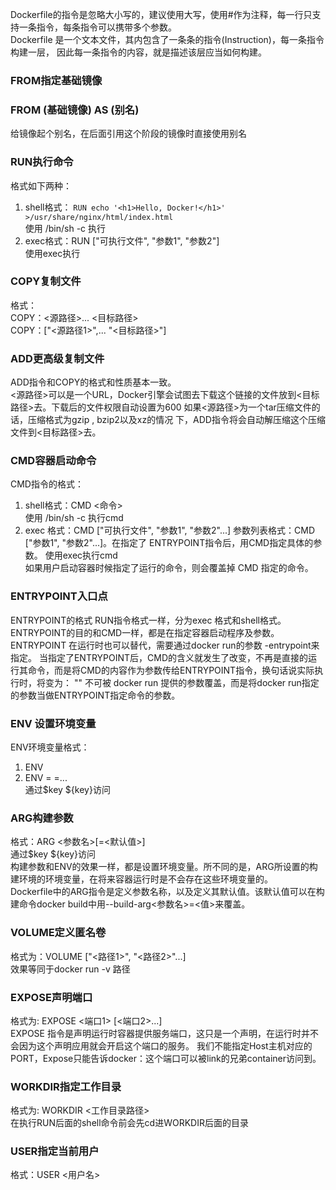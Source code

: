 
Dockerfile的指令是忽略大小写的，建议使用大写，使用#作为注释，每一行只支持一条指令，每条指令可以携带多个参数。  
Dockerfile 是一个文本文件，其内包含了一条条的指令(Instruction)，每一条指令构建一层， 因此每一条指令的内容，就是描述该层应当如何构建。  

### FROM指定基础镜像

### FROM (基础镜像) AS (别名)
给镜像起个别名，在后面引用这个阶段的镜像时直接使用别名

### RUN执行命令
格式如下两种：
1. shell格式：
`RUN echo '<h1>Hello, Docker!</h1>' >/usr/share/nginx/html/index.html`  
使用 /bin/sh -c 执行
2. exec格式：RUN ["可执行文件", "参数1", "参数2"]  
使用exec执行

### COPY复制文件
格式：  
COPY：<源路径>... <目标路径>   
COPY：["<源路径1>",... "<目标路径>"]  

### ADD更高级复制文件
ADD指令和COPY的格式和性质基本一致。  
<源路径>可以是一个URL，Docker引擎会试图去下载这个链接的文件放到<目标路径>去。下载后的文件权限自动设置为600
如果<源路径>为一个tar压缩文件的话，压缩格式为gzip , bzip2以及xz的情况 下，ADD指令将会自动解压缩这个压缩文件到<目标路径>去。

### CMD容器启动命令
CMD指令的格式：  
1. shell格式：CMD <命令>  
使用 /bin/sh -c 执行cmd  
2. exec 格式：CMD ["可执行文件", "参数1", "参数2"...] 参数列表格式：CMD ["参数1", "参数2"...]。在指定了 ENTRYPOINT指令后，用CMD指定具体的参数。
使用exec执行cmd  
如果用户启动容器时候指定了运行的命令，则会覆盖掉 CMD 指定的命令。

### ENTRYPOINT入口点
ENTRYPOINT的格式 RUN指令格式一样，分为exec 格式和shell格式。  
ENTRYPOINT的目的和CMD一样，都是在指定容器启动程序及参数。ENTRYPOINT 在运行时也可以替代，需要通过docker run的参数 -entrypoint来指定。
当指定了ENTRYPOINT后，CMD的含义就发生了改变，不再是直接的运行其命令，而是将CMD的内容作为参数传给ENTRYPOINT指令，换句话说实际执行时，将变为：
<ENTRYPOINT> "<CMD>"
不可被 docker run 提供的参数覆盖，而是将docker run指定的参数当做ENTRYPOINT指定命令的参数。

### ENV 设置环境变量
ENV环境变量格式：  
1. ENV <key> <value>  
2. ENV <key1>=<value1> <key2>=<value2>...   
通过$key ${key}访问

### ARG构建参数
格式：ARG <参数名>[=<默认值>]  
通过$key ${key}访问  
构建参数和ENV的效果一样，都是设置环境变量。所不同的是，ARG所设置的构建环境的环境变量，在将来容器运行时是不会存在这些环境变量的。  
Dockerfile中的ARG指令是定义参数名称，以及定义其默认值。该默认值可以在构建命令docker build中用--build-arg<参数名>=<值>来覆盖。  

### VOLUME定义匿名卷
格式为：VOLUME ["<路径1>", "<路径2>"...]  
效果等同于docker run -v 路径  

### EXPOSE声明端口
格式为: EXPOSE <端口1> [<端口2>...]  
EXPOSE 指令是声明运行时容器提供服务端口，这只是一个声明，在运行时并不会因为这个声明应用就会开启这个端口的服务。
我们不能指定Host主机对应的PORT，Expose只能告诉docker：这个端口可以被link的兄弟container访问到。

### WORKDIR指定工作目录
格式为: WORKDIR <工作目录路径>  
在执行RUN后面的shell命令前会先cd进WORKDIR后面的目录

### USER指定当前用户
格式：USER <用户名>  
